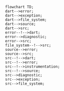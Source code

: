<!---
Generated by https://github.com/polina-c/layerlens
Dependencies that create loop are markes with `!`.
-->

```mermaid
flowchart TD;
dart-->error;
dart-->exception;
dart-->file_system;
dart-->source;
dart-->src;
error--!-->dart;
error-->diagnostic;
error-->src;
file_system--!-->src;
source-->error;
source-->src;
src--!-->dart;
src--!-->error;
src--!-->instrumentation;
src--!-->source;
src-->diagnostic;
src-->exception;
src-->file_system;
```


